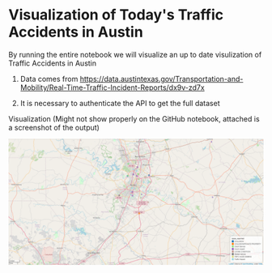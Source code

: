 # Visualization of Today's Traffic Accidents in Austin

By running the entire notebook we will visualize an up to date visulization of Traffic Accidents in Austin

  1. Data comes from https://data.austintexas.gov/Transportation-and-Mobility/Real-Time-Traffic-Incident-Reports/dx9v-zd7x
  
  2. It is necessary to authenticate the API to get the full dataset

Visualization (Might not show properly on the GitHub notebook, attached is a screenshot of the output)


<img src="https://github.com/mnovovil/AustinTrafficAccidentsToday/blob/main/Visualization.png">
